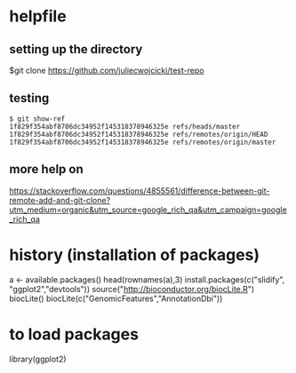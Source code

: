 # helpfile

## setting up the directory 
$git clone https://github.com/juliecwojcicki/test-repo

## testing

```
$ git show-ref
1f829f354abf8706dc34952f145318378946325e refs/heads/master
1f829f354abf8706dc34952f145318378946325e refs/remotes/origin/HEAD
1f829f354abf8706dc34952f145318378946325e refs/remotes/origin/master
```


## more help on
<https://stackoverflow.com/questions/4855561/difference-between-git-remote-add-and-git-clone?utm_medium=organic&utm_source=google_rich_qa&utm_campaign=google_rich_qa>

# history (installation of packages)

a <- available.packages()
head(rownames(a),3)
install.packages(c("slidify", "ggplot2","devtools"))
source("http://bioconductor.org/biocLite.R")
biocLite()
biocLite(c("GenomicFeatures","AnnotationDbi"))

# to load packages

library(ggplot2)